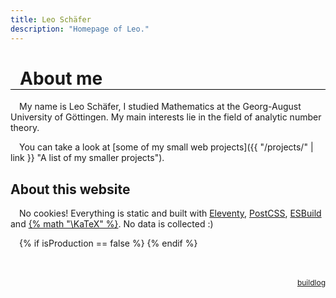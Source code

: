 ```yaml
---
title: Leo Schäfer
description: "Homepage of Leo."
---
```


<style type="text/css">
h1 {
  padding: 0 15px;
  border-bottom: 1px solid black;
}

p::before {
  content: "";
  display: inline-block;
  width: 1em;
}

main a {
  position: relative;
  color: #017698;
  text-decoration: none;
}

main a:hover {
  color: #004fd9;
}

main a::before {
  content: "";
  position: absolute;
  bottom: -1px;
  width: 100%;
  box-sizing: content-box;
  border-bottom: 1px dotted currentColor;
}

main a:hover::before {
  border-bottom-style: solid;
}

</style>

# About me

My name is Leo Schäfer, I studied Mathematics at the Georg-August University of Göttingen. My main interests lie in the field of analytic number theory.

You can take a look at [some of my small web projects]({{ "/projects/" | link }} "A list of my smaller projects").

## About this website

No cookies! Everything is static and built with [Eleventy](https://www.11ty.dev/ "A cool static site generator"), [PostCSS](https://postcss.org/ "Fancy things on top of CSS"), [ESBuild](https://esbuild.github.io/ "A bundler for javascript and typescript") and <a href="https://katex.org/" title="Fast mathematics inside the browser">{% math "\\KaTeX" %}</a>. No data is collected :)

{% if isProduction == false %}
<a href="/home/buildlog.html" style="display: block; font-size: 0.75rem; float: right; bot: 0; right: 0; margin-top: 4rem;">buildlog</a>
{% endif %}
